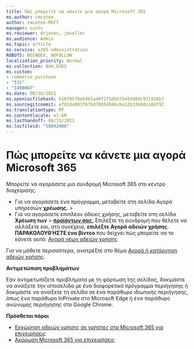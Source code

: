 ```yaml
---
title: Πώς μπορείτε να κάνετε μια αγορά Microsoft 365
ms.author: cmcatee
author: cmcatee-MSFT
manager: scotv
ms.reviewer: drjones, jmueller
ms.audience: Admin
ms.topic: article
ms.service: o365-administration
ROBOTS: NOINDEX, NOFOLLOW
localization_priority: Normal
ms.collection: Adm_O365
ms.custom:
- commerce_purchase
- "531"
- "1400007"
ms.date: 08/10/2021
ms.openlocfilehash: 61070576e6961a40f275dbb76493d8dc93192bb7
ms.sourcegitcommit: e781da003fb7b878854846cbe12b13b9dca8df92
ms.translationtype: MT
ms.contentlocale: el-GR
ms.lasthandoff: 08/31/2021
ms.locfileid: "58842406"
---
```

# <a name="how-to-make-a-microsoft-365-purchase"></a>Πώς μπορείτε να κάνετε μια αγορά Microsoft 365

Μπορείτε να αγοράσετε μια συνδρομή Microsoft 365 στο κέντρο διαχείρισης.
  
- Για να αγοράσετε ένα πρόγραμμα, μεταβείτε στη σελίδα Αγορά υπηρεσιών **χρέωσης.** \> **[](https://go.microsoft.com/fwlink/p/?linkid=868433)**
- Για να αγοράσετε επιπλέον άδειες χρήσης, μεταβείτε στη σελίδα **Χρέωση των** \> **[προϊόντων σας.](https://go.microsoft.com/fwlink/p/?linkid=842054)** Επιλέξτε τη συνδρομή που θέλετε να αλλάξετε και, στη συνέχεια, **επιλέξτε Αγορά αδειών χρήσης**.\
**ΠΑΡΑΚΟΛΟΥΘΉΣΤΕ ένα βίντεο** που δείχνει πώς μπορείτε να το κάνετε αυτό: [Αγορά νέων αδειών χρήσης](https://go.microsoft.com/fwlink/p/?linkid=2154857)
  
Για να μάθετε περισσότερα, ανατρέξτε στο θέμα [Αγορά ή κατάργηση αδειών χρήσης](https://docs.microsoft.com/microsoft-365/commerce/licenses/buy-licenses).

**Αντιμετώπιση προβλημάτων**

Εάν αντιμετωπίζετε προβλήματα με τη φόρτωση της σελίδας, δοκιμάστε να ανοίξετε την ιστοσελίδα με ένα διαφορετικό πρόγραμμα περιήγησης ή δοκιμάστε να ανοίξετε τη σελίδα σε ένα παράθυρο ιδιωτικής περιήγησης, όπως ένα παράθυρο InPrivate στο Microsoft Edge ή ένα παράθυρο ανώνυμης περιήγησης στο Google Chrome.

**Πρόσθετοι πόροι**
  
- [Εκχώρηση αδειών χρήσης σε χρήστες στο Microsoft 365 για επιχειρήσεις](https://docs.microsoft.com/microsoft-365/admin/add-users/add-users)
- [Ακύρωση Microsoft 365 για επιχειρήσεις](https://docs.microsoft.com/microsoft-365/commerce/subscriptions/cancel-your-subscription)